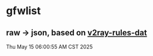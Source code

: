 # gfwlist
## raw -> json, based on [v2ray-rules-dat](https://github.com/Loyalsoldier/v2ray-rules-dat)
Thu May 15 06:00:55 AM CST 2025

